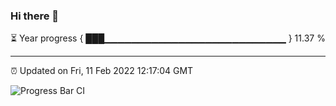 ### Hi there 👋

⏳ Year progress { ███▁▁▁▁▁▁▁▁▁▁▁▁▁▁▁▁▁▁▁▁▁▁▁▁▁▁▁ } 11.37 %

---

⏰ Updated on Fri, 11 Feb 2022 12:17:04 GMT

![Progress Bar CI](https://github.com/liununu/liununu/workflows/Progress%20Bar%20CI/badge.svg)

